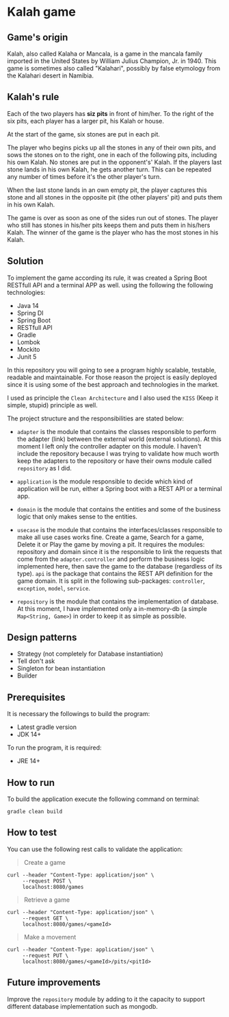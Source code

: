# Kalah game


## Game's origin
Kalah, also called Kalaha or Mancala, is a game in the mancala family imported in the United States by William Julius Champion, Jr. in 1940.
This game is sometimes also called "Kalahari", possibly by false etymology from the Kalahari desert in Namibia.


## Kalah's rule
Each of the two players has **siz pits** in front of him/her. To the right of the six pits, each player has a larger pit, his Kalah or house.

At the start of the game, six stones are put in each pit.

The player who begins picks up all the stones in any of their own pits, and sows the stones on to the right, one in each of the following pits,
including his own Kalah. No stones are put in the opponent's' Kalah. If the players last stone lands in his own Kalah, he gets another turn.
This can be repeated any number of times before it's the other player's turn.

When the last stone lands in an own empty pit, the player captures this stone and all stones in the opposite pit (the other players' pit)
and puts them in his own Kalah.

The game is over as soon as one of the sides run out of stones. The player who still has stones in his/her
pits keeps them and puts them in his/hers Kalah. The winner of the game is the player who has the most stones in his Kalah.

## Solution

To implement the game according its rule, it was created a Spring Boot RESTfull API and a terminal APP as well. using the following the following technologies:

- Java 14
- Spring DI
- Spring Boot
- RESTfull API
- Gradle
- Lombok
- Mockito
- Junit 5

In this repository you will going to see a program highly scalable, testable, readable and maintainable. For those reason
the project is easily deployed since it is using some of the best approach and technologies in the market.

I used as principle the `Clean Architecture` and I also used the `KISS` (Keep it simple, stupid) principle as well.

The project structure and the responsibilities are stated below:

- `adapter` is the module that contains the classes responsible to perform the adapter (link) between the external world (external solutions). At this moment I left only the controller adapter on this module. I haven't include the repository because I was trying to validate how much worth keep the adapters to the repository or have their owns module called `repository` as I did.


- `application` is the module responsible to decide which kind of application will be run, either a Spring boot with a REST API or a terminal app.

- `domain` is the module that contains the entities and some of the business logic that only makes sense to the entities.


- `usecase` is the module that contains the interfaces/classes responsible to make all use cases works fine. Create a game, Search for a game, Delete it or Play the game by moving a pit.
It requires the modules: repository and domain since it is the responsible to link the requests that come from the `adapter.controller` and perform the business logic implemented here, then save the game to the database (regardless of its type).
`api` is the package that contains the REST API definition for the game domain.
It is split in the following sub-packages: `controller`, `exception`, `model`, `service`.


- `repository` is the module that contains the implementation of database. At this moment, I have implemented only a in-memory-db (a simple `Map<String, Game>`) in order to keep it as simple as possible.

## Design patterns

- Strategy (not completely for Database instantiation)
- Tell don't ask
- Singleton for bean instantiation
- Builder


## Prerequisites

It is necessary the followings to build the program:
- Latest gradle version
- JDK 14+

To run the program, it is required:
- JRE 14+


## How to run

To build the application execute the following command on terminal:

```
gradle clean build
```


## How to test

You can use the following rest calls to validate the application:

> Create a game

```
curl --header "Content-Type: application/json" \ 
     --request POST \ 
     localhost:8080/games
```

> Retrieve a game

```
curl --header "Content-Type: application/json" \ 
     --request GET \ 
     localhost:8080/games/<gameId>
```

> Make a movement

```
curl --header "Content-Type: application/json" \ 
     --request PUT \ 
     localhost:8080/games/<gameId>/pits/<pitId>
```

## Future improvements

Improve the `repository` module by adding to it the capacity to support different database implementation such as mongodb.